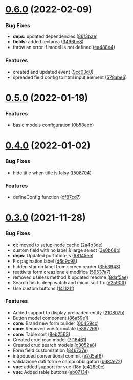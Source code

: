 # [0.6.0](https://github.com/mitto98/zetto/compare/v0.5.0...v0.6.0) (2022-02-09)


### Bug Fixes

* **deps:** updated dependencies ([86f3bae](https://github.com/mitto98/zetto/commit/86f3bae55dc61f9f2b1ad678350e123290f0bbed))
* **fields:** added textarea ([3496be8](https://github.com/mitto98/zetto/commit/3496be89f90334c43a3b86e82df03e818be81536))
* throw an error if model is not defined ([ea488e4](https://github.com/mitto98/zetto/commit/ea488e46deec9ba195a45663145105ed0bc22a62))


### Features

* created and updated event ([9cc03d0](https://github.com/mitto98/zetto/commit/9cc03d0d7cc7caa6babda2d474b80984e65f9377))
* spreaded field config to html input element ([578abe6](https://github.com/mitto98/zetto/commit/578abe6a991bbd0436086bfa82cf2664690bbd22))



# [0.5.0](https://github.com/mitto98/zetto/compare/v0.4.0...v0.5.0) (2022-01-19)


### Features

* basic models configuration ([0b58eeb](https://github.com/mitto98/zetto/commit/0b58eebe37c3cc0430d3569c70755d9756dcab69))



# [0.4.0](https://github.com/mitto98/zetto/compare/v0.3.0...v0.4.0) (2022-01-02)


### Bug Fixes

* hide title when title is falsy ([f508704](https://github.com/mitto98/zetto/commit/f508704cb20b5e644faf6d2bc8bf555853cfd14c))


### Features

* defineConfig function ([df87cd7](https://github.com/mitto98/zetto/commit/df87cd7711d82804761ed56994c3e87d3ef21277))



# [0.3.0](https://github.com/mitto98/zetto/compare/e426c0c90c24eef4db7b29dca774841fa227b3ec...v0.3.0) (2021-11-28)


### Bug Fixes

* **ci:** moved to setup-node cache ([2a4b3de](https://github.com/mitto98/zetto/commit/2a4b3de111aafa68960ac3999d29af3c34c670dd))
* custom field with no label & large select ([3e0b68b](https://github.com/mitto98/zetto/commit/3e0b68b0cfeeabab762fd439195d8776fab10044))
* **deps:** Updated portofino-js ([98145ee](https://github.com/mitto98/zetto/commit/98145ee9456507a1ef5e4fa0abcdcd5ea5f244df))
* Fix pagination label ([d6c9c98](https://github.com/mitto98/zetto/commit/d6c9c989362162081505059479991106c2235960))
* hidden star on label from screen reader ([35b3943](https://github.com/mitto98/zetto/commit/35b3943cdb2c82c159fd229b6b48c640ae39102d))
* reattività form creazione e modifica ([59537a7](https://github.com/mitto98/zetto/commit/59537a78080ffaa39a8b1af55f46ba9dc889c6da))
* removed useless method & updated readme ([8daf5ae](https://github.com/mitto98/zetto/commit/8daf5ae761edebfd532430969b0e4c0aacfbf1c3))
* Search fields deep watch and minor sort fix ([e2590ff](https://github.com/mitto98/zetto/commit/e2590ff04f724e2025e06ca1c1773d5b37423c93))
* Use custom buttons ([141121f](https://github.com/mitto98/zetto/commit/141121fe193a19470a967b8ef8d76062f2509dd3))


### Features

* Added support to display preloaded entity ([210807b](https://github.com/mitto98/zetto/commit/210807b1f19bc6c7c0c98639c753363524c340e3))
* Button model component ([86a59e1](https://github.com/mitto98/zetto/commit/86a59e1dbc05cd004cb11e44f7693325c5c919f9))
* **core:** Brand new form builder ([00459cc](https://github.com/mitto98/zetto/commit/00459cc9f010b9c91bde42bc8cf27292d8dbdb3d))
* **core:** Removed vue formulate ([e897269](https://github.com/mitto98/zetto/commit/e897269bf3aa0db8285f4e0084cfa73ff042ef63))
* **core:** Table sort ([8eb2563](https://github.com/mitto98/zetto/commit/8eb2563caf5f960d084ee4ca4d92baa986362542))
* Created crud read model ([7f16461](https://github.com/mitto98/zetto/commit/7f164616d0340813805c8a89f9bde0cee279ed08))
* Created crud search models ([c3052a8](https://github.com/mitto98/zetto/commit/c3052a8ac25e5baaf8b3eacd7853470a422086a4))
* Form field customization ([846737e](https://github.com/mitto98/zetto/commit/846737e38342661266564a7ba7cb8a4d88aab14e))
* introduced conventional commit ([e2d5af6](https://github.com/mitto98/zetto/commit/e2d5af688d8655c823b36553860c4ecf5be02de5))
* validazione dati form e campi obbligatori ([b682e72](https://github.com/mitto98/zetto/commit/b682e72af1a42bed75c52e69f4a097cf456611c6))
* **vue:** added support for vue-i18n ([e426c0c](https://github.com/mitto98/zetto/commit/e426c0c90c24eef4db7b29dca774841fa227b3ec))
* **vue:** Added table buttons ([eb07134](https://github.com/mitto98/zetto/commit/eb07134c02d50e04b8cd7e7b1757d401e05a57c9))



